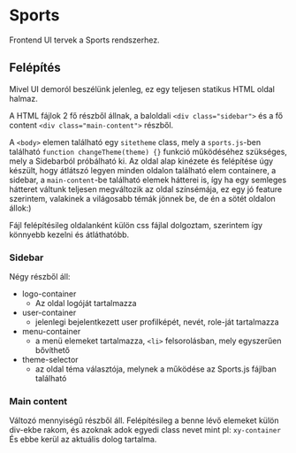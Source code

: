 # Sports
Frontend UI tervek a Sports rendszerhez.

## Felépítés
Mivel UI demoról beszélünk jelenleg, ez egy teljesen statikus HTML oldal halmaz.

A HTML fájlok 2 fő részből állnak, a baloldali `<div class="sidebar">` és a fő content `<div class="main-content">` részből.

A `<body>` elemen található egy `sitetheme` class, mely a `sports.js`-ben található `function changeTheme(theme) {}` funkció működéséhez szükséges, mely a Sidebarból próbálható ki. Az oldal alap kinézete és felépítése úgy készült, hogy átlátszó legyen minden oldalon található elem containere, a sidebar, a `main-content`-be található elemek hátterei is, így ha egy semleges hátteret váltunk teljesen megváltozik az oldal színsémája, ez egy jó feature szerintem, valakinek a világosabb témák jönnek be, de én a sötét oldalon állok:)

Fájl felépítésileg oldalanként külön css fájlal dolgoztam, szerintem így könnyebb kezelni és átláthatóbb.

### Sidebar
Négy részből áll:
- logo-container
    - Az oldal logóját tartalmazza
- user-container
    - jelenlegi bejelentkezett user profilképét, nevét, role-ját tartalmazza
- menu-container
    - a menü elemeket tartalmazza, `<li>` felsorolásban, mely egyszerűen bővíthető
- theme-selector
    - az oldal téma választója, melynek a működése az Sports.js fájlban található

### Main content
Változó mennyiségű részből áll. Felépítésileg a benne lévő elemeket külön div-ekbe rakom, és azoknak adok egyedi class nevet mint pl: `xy-container` És ebbe kerül az aktuális dolog tartalma.